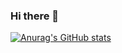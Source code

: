 ### Hi there 👋

[![Anurag's GitHub stats](https://github-readme-stats.vercel.app/api?username=HyeongSeoku)](https://github.com/anuraghazra/github-readme-stats)


<!--
**HyeongSeoku/HyeongSeoku** is a ✨ _special_ ✨ repository because its `README.md` (this file) appears on your GitHub profile.

Here are some ideas to get you started:

- 🔭 I’m currently working on ...
- 🌱 I’m currently learning ...
- 👯 I’m looking to collaborate on ...
- 🤔 I’m looking for help with ...
- 💬 Ask me about ...
- 📫 How to reach me: ...
- 😄 Pronouns: ...
- ⚡ Fun fact: ...
-->

